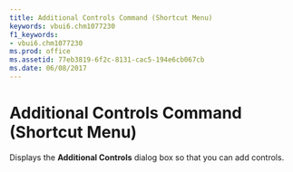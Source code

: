 ```yaml
---
title: Additional Controls Command (Shortcut Menu)
keywords: vbui6.chm1077230
f1_keywords:
- vbui6.chm1077230
ms.prod: office
ms.assetid: 77eb3819-6f2c-8131-cac5-194e6cb067cb
ms.date: 06/08/2017
---
```



# Additional Controls Command (Shortcut Menu)

Displays the  **Additional Controls** dialog box so that you can add controls.


